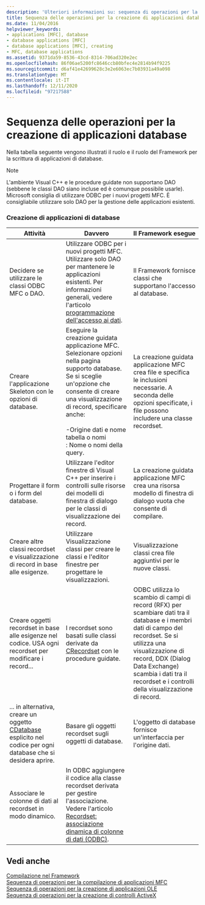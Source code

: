 ```yaml
---
description: 'Ulteriori informazioni su: sequenza di operazioni per la creazione di applicazioni di database'
title: Sequenza delle operazioni per la creazione di applicazioni database
ms.date: 11/04/2016
helpviewer_keywords:
- applications [MFC], database
- database applications [MFC]
- database applications [MFC], creating
- MFC, database applications
ms.assetid: 9371da59-8536-43cd-8314-706ad320e2ec
ms.openlocfilehash: 86f06ae5200fc8646ccb80bfec4e2814b94f9225
ms.sourcegitcommit: d6af41e42699628c3e2e6063ec7b03931a49a098
ms.translationtype: MT
ms.contentlocale: it-IT
ms.lasthandoff: 12/11/2020
ms.locfileid: "97217588"
---
```

# <a name="sequence-of-operations-for-creating-database-applications"></a>Sequenza delle operazioni per la creazione di applicazioni database

Nella tabella seguente vengono illustrati il ruolo e il ruolo del Framework per la scrittura di applicazioni di database.

> [!NOTE]
> L'ambiente Visual C++ e le procedure guidate non supportano DAO (sebbene le classi DAO siano incluse ed è comunque possibile usarle). Microsoft consiglia di utilizzare ODBC per i nuovi progetti MFC. È consigliabile utilizzare solo DAO per la gestione delle applicazioni esistenti.

### <a name="creating-database-applications"></a>Creazione di applicazioni di database

|Attività|Davvero|Il Framework esegue|
|----------|------------|------------------------|
|Decidere se utilizzare le classi ODBC MFC o DAO.|Utilizzare ODBC per i nuovi progetti MFC. Utilizzare solo DAO per mantenere le applicazioni esistenti. Per informazioni generali, vedere l'articolo [programmazione dell'accesso ai dati](../data/data-access-programming-mfc-atl.md).|Il Framework fornisce classi che supportano l'accesso al database.|
|Creare l'applicazione Skeleton con le opzioni di database.|Eseguire la creazione guidata applicazione MFC. Selezionare opzioni nella pagina supporto database. Se si sceglie un'opzione che consente di creare una visualizzazione di record, specificare anche:<br /><br />-Origine dati e nome tabella o nomi<br />: Nome o nomi della query.|La creazione guidata applicazione MFC crea file e specifica le inclusioni necessarie. A seconda delle opzioni specificate, i file possono includere una classe recordset.|
|Progettare il form o i form del database.|Utilizzare l'editor finestre di Visual C++ per inserire i controlli sulle risorse dei modelli di finestra di dialogo per le classi di visualizzazione dei record.|La creazione guidata applicazione MFC crea una risorsa modello di finestra di dialogo vuota che consente di compilare.|
|Creare altre classi recordset e visualizzazione di record in base alle esigenze.|Utilizzare Visualizzazione classi per creare le classi e l'editor finestre per progettare le visualizzazioni.|Visualizzazione classi crea file aggiuntivi per le nuove classi.|
|Creare oggetti recordset in base alle esigenze nel codice. USA ogni recordset per modificare i record...|I recordset sono basati sulle classi derivate da [CRecordset](../mfc/reference/crecordset-class.md) con le procedure guidate.|ODBC utilizza lo scambio di campi di record (RFX) per scambiare dati tra il database e i membri dati di campo del recordset. Se si utilizza una visualizzazione di record, DDX (Dialog Data Exchange) scambia i dati tra il recordset e i controlli della visualizzazione di record.|
|... in alternativa, creare un oggetto [CDatabase](../mfc/reference/cdatabase-class.md) esplicito nel codice per ogni database che si desidera aprire.|Basare gli oggetti recordset sugli oggetti di database.|L'oggetto di database fornisce un'interfaccia per l'origine dati.|
|Associare le colonne di dati al recordset in modo dinamico.|In ODBC aggiungere il codice alla classe recordset derivata per gestire l'associazione. Vedere l'articolo [Recordset: associazione dinamica di colonne di dati (ODBC)](../data/odbc/recordset-dynamically-binding-data-columns-odbc.md).||

## <a name="see-also"></a>Vedi anche

[Compilazione nel Framework](../mfc/building-on-the-framework.md)<br/>
[Sequenza di operazioni per la compilazione di applicazioni MFC](../mfc/sequence-of-operations-for-building-mfc-applications.md)<br/>
[Sequenza di operazioni per la creazione di applicazioni OLE](../mfc/sequence-of-operations-for-creating-ole-applications.md)<br/>
[Sequenza di operazioni per la creazione di controlli ActiveX](../mfc/sequence-of-operations-for-creating-activex-controls.md)
